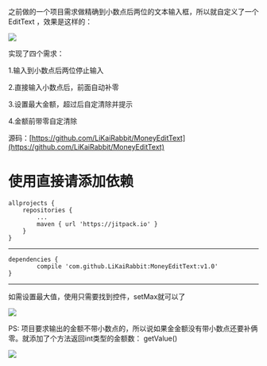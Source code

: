 之前做的一个项目需求做精确到小数点后两位的文本输入框，所以就自定义了一个EditText
，效果是这样的：

![](https://github.com/LiKaiRabbit/MoneyEditText/blob/master/moneyedittext.gif)

实现了四个需求：

1.输入到小数点后两位停止输入

2.直接输入小数点后，前面自动补零

3.设置最大金额，超过后自定清除并提示

4.金额前带零自定清除

源码：[https://github.com/LiKaiRabbit/MoneyEditText](https://github.com/LiKaiRabbit/MoneyEditText)

使用直接请添加依赖
====================

	allprojects {
		repositories {
			...
			maven { url 'https://jitpack.io' }
		}
	}
------------------------------------------------------
	dependencies {
	        compile 'com.github.LiKaiRabbit:MoneyEditText:v1.0'
	}
------------------------------------------------
如需设置最大值，使用只需要找到控件，setMax就可以了

![](http://upload-images.jianshu.io/upload_images/4891612-a33407e9ad61077d.png?imageMogr2/auto-orient/strip%7CimageView2/2/w/1240)


PS:
项目要求输出的金额不带小数点的，所以说如果金金额没有带小数点还要补俩零。就添加了个方法返回int类型的金额数：
getValue()

![](https://github.com/LiKaiRabbit/MoneyEditText/blob/master/edte.gif)
